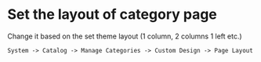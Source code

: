 # Set the layout of category page

Change it based on the set theme layout (1 column, 2 columns 1 left etc.)

` System -> Catalog -> Manage Categories -> Custom Design -> Page Layout `